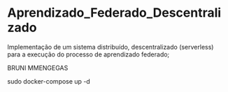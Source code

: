 # Aprendizado_Federado_Descentralizado
Implementação de um sistema distribuído, descentralizado (serverless) para a execução do processo de aprendizado federado;

BRUNI MMENGEGAS

sudo docker-compose up -d
